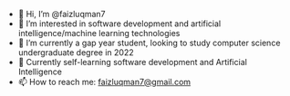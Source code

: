 - 👋 Hi, I’m @faizluqman7
- 👀 I’m interested in software development and artificial intelligence/machine learning technologies
- 🌱 I’m currently a gap year student, looking to study computer science undergraduate degree in 2022
-  Currently self-learning software development and Artificial Intelligence
- 📫 How to reach me: faizluqman7@gmail.com

<!---
faizluqman7/faizluqman7 is a ✨ special ✨ repository because its `README.md` (this file) appears on your GitHub profile.
You can click the Preview link to take a look at your changes.
--->
